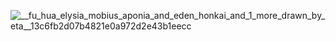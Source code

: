 ![__fu_hua_elysia_mobius_aponia_and_eden_honkai_and_1_more_drawn_by_eta__13c6fb2d07b4821e0a972d2e43b1eecc](C:/Users/24962/Desktop/__fu_hua_elysia_mobius_aponia_and_eden_honkai_and_1_more_drawn_by_eta__13c6fb2d07b4821e0a972d2e43b1eecc.png)